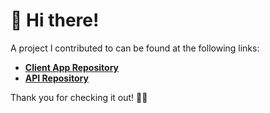 # 🌟 Hi there!  

A project I contributed to can be found at the following links:  

- [**Client App Repository**](https://github.com/SamTheCopy-ninja/BumbleBeeFoundation_Client)  
- [**API Repository**](https://github.com/SamTheCopy-ninja/BumbleBeeFoundation_API)  

Thank you for checking it out! 🐝✨  
